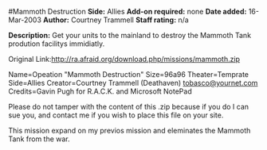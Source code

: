 #Mammoth Destruction
**Side:** Allies
**Add-on required:** none
**Date added:** 16-Mar-2003
**Author:** Courtney Trammell
**Staff rating:** n/a

**Description:** Get your units to the mainland to destroy the Mammoth Tank prodution facilitys immidiatly.

Original Link:http://ra.afraid.org/download.php/missions/mammoth.zip

Name=Opeation "Mammoth Destruction"
Size=96a96
Theater=Temprate
Side=Allies
Creator=Courtney Trammell (Deathaven) tobasco@yournet.com
Credits=Gavin Pugh for R.A.C.K. and Microsoft NotePad

Please do not tamper with the content of this .zip because if you do I can sue you, and contact me if you wish to place this file on your site.

This mission expand on my previos mission and eleminates the Mammoth Tank from the war.
